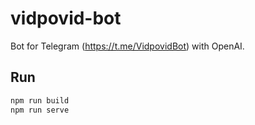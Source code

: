 # vidpovid-bot

Bot for Telegram (https://t.me/VidpovidBot) with OpenAI.

## Run

```bash
npm run build
npm run serve
```
